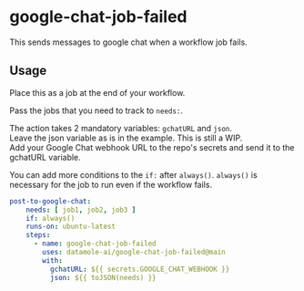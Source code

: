# google-chat-job-failed
This sends messages to google chat when a workflow job fails.

## Usage
Place this as a job at the end of your workflow. 

Pass the jobs that you need to track to `needs:`.

The action takes 2 mandatory variables: `gchatURL` and `json`.  
Leave the json variable as is in the example. This is still a WIP.  
Add your Google Chat webhook URL to the repo's secrets and send it to the gchatURL variable.   

You can add more conditions to the `if:` after `always()`. `always()` is necessary for the job to run even if the workflow fails. 

```YAML
post-to-google-chat:
    needs: [ job1, job2, job3 ]
    if: always() 
    runs-on: ubuntu-latest
    steps:
      - name: google-chat-job-failed
        uses: datamole-ai/google-chat-job-failed@main
        with:
          gchatURL: ${{ secrets.GOOGLE_CHAT_WEBHOOK }}
          json: ${{ toJSON(needs) }}
```
